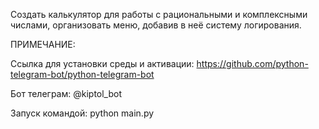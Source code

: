 Создать калькулятор для работы с рациональными и комплексными числами, организовать меню, добавив в неё систему логирования.

ПРИМЕЧАНИЕ:

Ссылка для установки среды и активации: https://github.com/python-telegram-bot/python-telegram-bot

Бот телеграм: @kiptol_bot

Запуск командой: python main.py